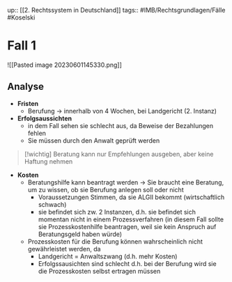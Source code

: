 up:: [[2. Rechtssystem in Deutschland]]
tags:: #IMB/Rechtsgrundlagen/Fälle #Koselski 

# Fall 1

![[Pasted image 20230601145330.png]]
## Analyse
- **Fristen**
	- Berufung → innerhalb von 4 Wochen, bei Landgericht (2. Instanz)
- **Erfolgsaussichten**
	- in dem Fall sehen sie schlecht aus, da Beweise der Bezahlungen fehlen
	- Sie müssen durch den Anwalt geprüft werden
> [!wichtig] Beratung kann nur Empfehlungen ausgeben, aber keine Haftung nehmen
- **Kosten**
	- Beratungshilfe kann beantragt werden → Sie braucht eine Beratung, um zu wissen, ob sie Berufung anlegen soll oder nicht
		- Voraussetzungen Stimmen, da sie ALGII bekommt (wirtschaftlich schwach)
		- sie befindet sich zw. 2 Instanzen, d.h. sie befindet sich momentan nicht in einem Prozessverfahren (in diesem Fall sollte sie Prozesskostenhilfe beantragen, weil sie kein Anspruch auf Beratungsgeld haben würde)
	- Prozesskosten für die Berufung können wahrscheinlich nicht gewährleistet werden, da
		- Landgericht = Anwaltszwang (d.h. mehr Kosten)
		- Erfolgssausichten sind schlecht
		d.h. bei der Berufung wird sie die Prozesskosten selbst ertragen müssen